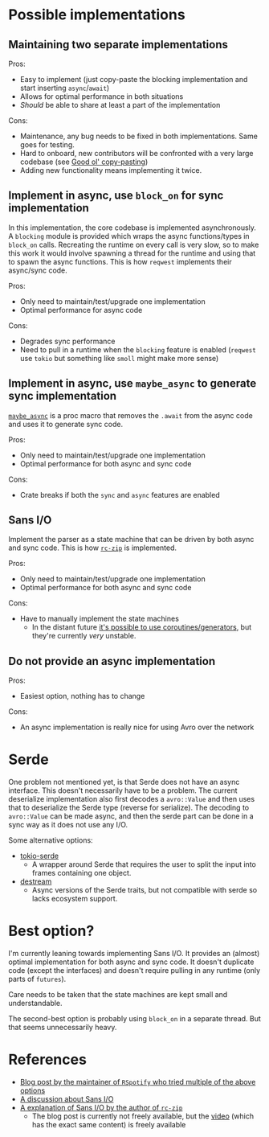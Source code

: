 # Possible implementations

## Maintaining two separate implementations

Pros:
 - Easy to implement (just copy-paste the blocking implementation and start inserting `async`/`await`)
 - Allows for optimal performance in both situations
 - *Should* be able to share at least a part of the implementation

Cons:
 - Maintenance, any bug needs to be fixed in both implementations. Same goes for testing.
 - Hard to onboard, new contributors will be confronted with a very large codebase (see [Good ol' copy-pasting](https://nullderef.com/blog/rust-async-sync/#good-ol-copy-pasting))
 - Adding new functionality means implementing it twice.

## Implement in async, use `block_on` for sync implementation

In this implementation, the core codebase is implemented asynchronously. A `blocking` module is provided which wraps
the async functions/types in `block_on` calls. Recreating the runtime on every call is very slow, so to make this work
it would involve spawning a thread for the runtime and using that to spawn the async functions. This is how `reqwest`
implements their async/sync code.

Pros:
 - Only need to maintain/test/upgrade one implementation
 - Optimal performance for async code

Cons:
 - Degrades sync performance
 - Need to pull in a runtime when the `blocking` feature is enabled (`reqwest` use `tokio` but something like `smoll` might make more sense)

## Implement in async, use `maybe_async` to generate sync implementation

[`maybe_async`](https://crates.io/crates/maybe-async) is a proc macro that removes the `.await` from the async code and uses it to generate sync code.

Pros:
 - Only need to maintain/test/upgrade one implementation
 - Optimal performance for both async and sync code

Cons:
 - Crate breaks if both the `sync` and `async` features are enabled

## Sans I/O

Implement the parser as a state machine that can be driven by both async and sync code. This is how [`rc-zip`](https://lib.rs/crates/rc-zip)
is implemented.

Pros:
 - Only need to maintain/test/upgrade one implementation
 - Optimal performance for both async and sync code

Cons:
 - Have to manually implement the state machines
   - In the distant future [it's possible to use coroutines/generators](https://internals.rust-lang.org/t/using-coroutines-for-a-sans-io-parser/22968), but they're currently *very* unstable.

## Do not provide an async implementation

Pros:
 - Easiest option, nothing has to change

Cons:
 - An async implementation is really nice for using Avro over the network

# Serde

One problem not mentioned yet, is that Serde does not have an async interface. This doesn't necessarily have to be a problem.
The current deserialize implementation also first decodes a `avro::Value` and then uses that to deserialize the Serde type (reverse for serialize).
The decoding to `avro::Value` can be made async, and then the serde part can be done in a sync way as it does not use any I/O.

Some alternative options:
- [tokio-serde](https://docs.rs/tokio-serde/latest/tokio_serde/index.html)
  - A wrapper around Serde that requires the user to split the input into frames containing one object.
- [destream](https://docs.rs/destream/0.9.0/destream/index.html)
  - Async versions of the Serde traits, but not compatible with serde so lacks ecosystem support.

# Best option?

I'm currently leaning towards implementing Sans I/O. It provides an (almost) optimal implementation for both async and sync code.
It doesn't duplicate code (except the interfaces) and doesn't require pulling in any runtime (only parts of `futures`).

Care needs to be taken that the state machines are kept small and understandable.

The second-best option is probably using `block_on` in a separate thread. But that seems unnecessarily heavy.

# References

- [Blog post by the maintainer of `RSpotify` who tried multiple of the above options](https://nullderef.com/blog/rust-async-sync/)
- [A discussion about Sans I/O](https://sdr-podcast.com/episodes/sans-io/)
- [A explanation of Sans I/O by the author of `rc-zip`](https://fasterthanli.me/articles/the-case-for-sans-io)
  - The blog post is currently not freely available, but the [video](https://www.youtube.com/watch?v=RYHYiXMJdZI) (which has the exact same content) is freely available
